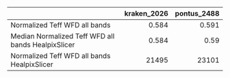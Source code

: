|                                                    |   kraken_2026 |   pontus_2488 |
|:---------------------------------------------------|--------------:|--------------:|
| Normalized Teff WFD all bands                      |         0.584 |         0.591 |
| Median Normalized Teff WFD all bands HealpixSlicer |         0.584 |         0.59  |
| Normalized Teff WFD all bands HealpixSlicer        |     21495     |     23101     |
